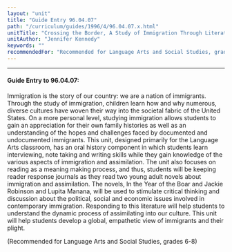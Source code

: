 ```yaml
---
layout: "unit"
title: "Guide Entry 96.04.07"
path: "/curriculum/guides/1996/4/96.04.07.x.html"
unitTitle: "Crossing the Border, A Study of Immigration Through Literature"
unitAuthor: "Jennifer Kennedy"
keywords: ""
recommendedFor: "Recommended for Language Arts and Social Studies, grades 6-8"
---
```

<body>
<hr/>
 <h4>
  Guide Entry to 96.04.07:
 </h4>
 Immigration is the story of our country: we are a nation of immigrants. Through the study of immigration, children learn how and why numerous, diverse cultures have woven their way into the societal fabric of the United States. On a more personal level, studying immigration allows students to gain an appreciation for their own family histories as well as an understanding of the hopes and challenges faced by documented and undocumented immigrants. This unit, designed primarily for the Language Arts classroom, has an oral history component in which students learn interviewing, note taking and writing skills while they gain knowledge of the various aspects of immigration and assimilation. The unit also focuses on reading as a meaning making process, and thus, students will be keeping reader response journals as they read two young adult novels about immigration and assimilation. The novels, In the Year of the Boar and Jackie Robinson and Lupita Manana, will be used to stimulate critical thinking and discussion about the political, social and economic issues involved in contemporary immigration. Responding to this literature will help students to understand the dynamic process of assimilating into our culture. This unit will help students develop a global, empathetic view of immigrants and their plight.
 <p>
  (Recommended for Language Arts and Social Studies, grades 6-8)
 </p>

</body>